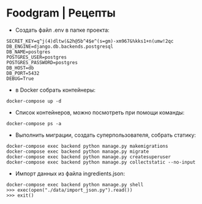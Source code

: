 # Foodgram | Рецепты




- Создать файл .env в папке проекта:
```
SECRET_KEY=q^j(4)dltw(&2h@5b^4$e^(s=gm)-xm967&%kks1+n(umw!2qc
DB_ENGINE=django.db.backends.postgresql
DB_NAME=postgres
POSTGRES_USER=postgres
POSTGRES_PASSWORD=postgres
DB_HOST=db
DB_PORT=5432
DEBUG=True
```

- в Docker cобрать  контейнеры:
```
docker-compose up -d
```
- Список контейнеров, можно посмотреть при помощи команды:  
```
docker-compose ps -a
```  
- Выполнить миграции, создать суперпользователя, собрать статику:
```
docker-compose exec backend python manage.py makemigrations
docker-compose exec backend python manage.py migrate
docker-compose exec backend python manage.py createsuperuser
docker-compose exec backend python manage.py collectstatic --no-input 
```
- Импорт данных из файла ingredients.json:
```
docker-compose exec backend python manage.py shell
>>> exec(open("./data/import_json.py").read())
>>> exit()
```
